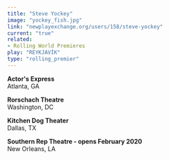 ```yaml
---
title: "Steve Yockey"
image: "yockey_fish.jpg"
link: "newplayexchange.org/users/158/steve-yockey"
current: "true"
related:
- Rolling World Premieres
play: "REYKJAVÍK"
type: "rolling_premier"
---
```


**Actor&#039;s Express**\
Atlanta, GA

**Rorschach Theatre**\
Washington, DC

**Kitchen Dog Theater**\
Dallas, TX

**Southern Rep Theatre - opens February 2020**\
New Orleans, LA

